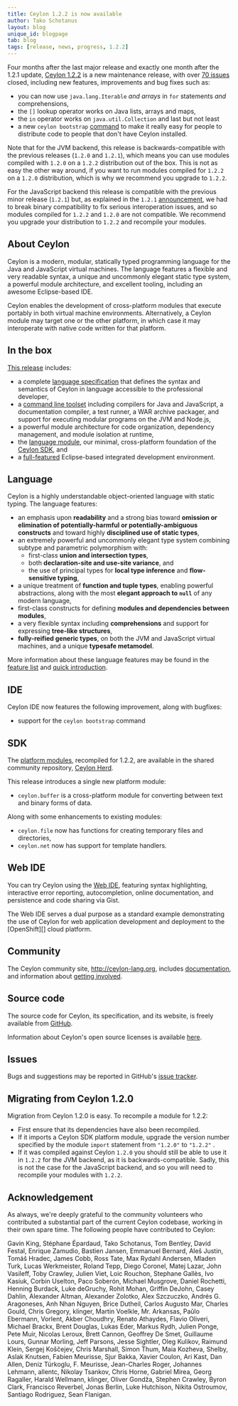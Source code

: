 ```yaml
---
title: Ceylon 1.2.2 is now available
author: Tako Schotanus
layout: blog
unique_id: blogpage
tab: blog
tags: [release, news, progress, 1.2.2]
---
```


[spec]: /documentation/1.2/spec
[toolset]: /documentation/1.2/reference/tool/ceylon/subcommands/index.html
[ceylon.language]: https://herd.ceylon-lang.org/modules/ceylon.language
[sdk]: https://modules.ceylon-lang.org/categories/SDK
[ide features]: /documentation/1.2/ide/features/
[Ceylon Herd]: https://herd.ceylon-lang.org
[documentation]: /documentation/1.2
[license]: /code/licenses/
[community]: /community/
[download]: /download/
[git]: https://github.com/ceylon
[issues]: /code/issues
[Web IDE]: http://try.ceylon-lang.org
[quick-intro]: /documentation/1.2/introduction/

Four months after the last major release and exactly one month after the 1.2.1 update,
[Ceylon 1.2.2][download] is a new maintenance release, with over [70 issues][] closed,
including new features, improvements and bug fixes such as:

- you can now use `java.lang.Iterable` *and arrays* in `for` statements *and* comprehensions,
- the `[]` lookup operator works on Java lists, arrays and maps,
- the `in` operator works on `java.util.Collection` and last but not least
- a new `ceylon bootstrap` [command][bootstrap] to make it really easy for people to distribute
code to people that don't have Ceylon installed.

Note that for the JVM backend, this release is backwards-compatible
with the previous releases (`1.2.0` and `1.2.1`), which means you can use
modules compiled with `1.2.0` on a `1.2.2` distribution out of the box.
This is not as easy the other way around, if you want to run modules
compiled for `1.2.2` on a `1.2.0` distribution, which is why we 
recommend you upgrade to `1.2.2`.

For the JavaScript backend this release is compatible with the previous
minor release (`1.2.1`) but, as explained in the `1.2.1` [announcement][],
we had to break binary compatibility to fix serious interoperation issues,
and so modules compiled for `1.2.2` and `1.2.0` are not compatible.
We recommend you upgrade your distribution to `1.2.2` and recompile your modules.

[70 issues]: https://github.com/ceylon/ceylon/issues?q=is%3Aissue+milestone%3A1.2.2+is%3Aclosed
[announcement]: /blog/2016/02/11/ceylon-1.2.1
[bootstrap]: /documentation/1.2/reference/tool/bootstrap

## About Ceylon

Ceylon is a modern, modular, statically typed programming 
language for the Java and JavaScript virtual machines. The
language features a flexible and very readable syntax, a 
unique and uncommonly elegant static type system, a powerful 
module architecture, and excellent tooling, including an 
awesome Eclipse-based IDE.

Ceylon enables the development of cross-platform modules 
that execute portably in both virtual machine environments. 
Alternatively, a Ceylon module may target one or the other 
platform, in which case it may interoperate with native code 
written for that platform.

## In the box

[This release][download] includes:

- a complete [language specification][spec] that defines the 
  syntax and semantics of Ceylon in language accessible to 
  the professional developer,
- a [command line toolset][toolset] including compilers for 
  Java and JavaScript, a documentation compiler, a test 
  runner, a WAR archive packager, and support for executing 
  modular programs on the JVM and Node.js,
- a powerful module architecture for code organization,
  dependency management, and module isolation at runtime,
- the [language module][ceylon.language], our minimal, 
  cross-platform foundation of the [Ceylon SDK][sdk], and
- a [full-featured][ide features] Eclipse-based integrated 
  development environment.

## Language

Ceylon is a highly understandable object-oriented language 
with static typing. The language features:

- an emphasis upon __readability__ and a strong bias toward 
  __omission or elimination of potentially-harmful or 
  potentially-ambiguous constructs__ and toward highly 
  __disciplined use of static types__,
- an extremely powerful and uncommonly elegant type system 
  combining subtype and parametric polymorphism with:
  - first-class __union and intersection types__, 
  - both __declaration-site and use-site variance__, and
  - the use of principal types for __local type inference__ 
    and __flow-sensitive typing__,
- a unique treatment of __function and tuple types__, 
  enabling powerful abstractions, along with the most 
  __elegant approach to `null`__ of any modern language, 
- first-class constructs for defining __modules and 
  dependencies between modules__,
- a very flexible syntax including __comprehensions__ and 
  support for expressing __tree-like structures__,
- __fully-reified generic types__, on both the JVM and
  JavaScript virtual machines, and a unique __typesafe 
  metamodel__.

More information about these language features may be
found in the [feature list](/features) and 
[quick introduction][quick-intro].

## IDE

Ceylon IDE now features the following improvement, along
with bugfixes:

- support for the `ceylon bootstrap` command

## SDK

The [platform modules][sdk], recompiled for 1.2.2, are 
available in the shared community repository, [Ceylon Herd][].

This release introduces a single new platform module:

- `ceylon.buffer` is a cross-platform module for converting between
text and binary forms of data.

Along with some enhancements to existing modules:

- `ceylon.file` now has functions for creating temporary files and directories,
- `ceylon.net` now has support for template handlers.

## Web IDE

You can try Ceylon using the [Web IDE][], featuring syntax highlighting, 
interactive error reporting, autocompletion, online 
documentation, and persistence and code sharing via Gist.

The Web IDE serves a dual purpose as a standard example
demonstrating the use of Ceylon for web application 
development and deployment to the [OpenShift][] cloud 
platform.

## Community

The Ceylon community site, <http://ceylon-lang.org>, includes 
[documentation][], and information about 
[getting involved][community].

## Source code

The source code for Ceylon, its specification, and its website,
is freely available from [GitHub][git].

Information about Ceylon's open source licenses is available 
[here][license].

## Issues

Bugs and suggestions may be reported in GitHub's 
[issue tracker][issues].

## Migrating from Ceylon 1.2.0

Migration from Ceylon 1.2.0 is easy. To recompile a module for 
1.2.2:

- First ensure that its dependencies have also been 
  recompiled.
- If it imports a Ceylon SDK platform module, upgrade the 
  version number specified by the module `import` statement 
  from `"1.2.0"` to `"1.2.2"` .
- If it was compiled against Ceylon `1.2.0` you should still
  be able to use it in `1.2.2` for the JVM backend,
  as it is backwards-compatible. Sadly, this is not the case
  for the JavaScript backend, and so you will need to recompile
  your modules with `1.2.2`.

## Acknowledgement

As always, we're deeply grateful to the community volunteers 
who contributed a substantial part of the current Ceylon 
codebase, working in their own spare time. The following 
people have contributed to Ceylon:

Gavin King, Stéphane Épardaud, Tako Schotanus, Tom Bentley,
David Festal, Enrique Zamudio, Bastien Jansen, 
Emmanuel Bernard, Aleš Justin, Tomáš Hradec, James Cobb, 
Ross Tate, Max Rydahl Andersen, Mladen Turk, 
Lucas Werkmeister, Roland Tepp, Diego Coronel, Matej Lazar, 
John Vasileff, Toby Crawley, Julien Viet, Loic Rouchon, 
Stephane Gallès, Ivo Kasiuk, Corbin Uselton, Paco Soberón,
Michael Musgrove, Daniel Rochetti, Henning Burdack, 
Luke deGruchy, Rohit Mohan, Griffin DeJohn, Casey Dahlin, 
Alexander Altman, Alexander Zolotko, Alex Szczuczko, 
Andrés G. Aragoneses, Anh Nhan Nguyen, Brice Dutheil, 
Carlos Augusto Mar, Charles Gould, Chris Gregory, klinger, 
Martin Voelkle, Mr. Arkansas, Paŭlo Ebermann, Vorlent, 
Akber Choudhry, Renato Athaydes, Flavio Oliveri, 
Michael Brackx, Brent Douglas, Lukas Eder, Markus Rydh, 
Julien Ponge, Pete Muir, Nicolas Leroux, Brett Cannon, 
Geoffrey De Smet, Guillaume Lours, Gunnar Morling, 
Jeff Parsons, Jesse Sightler, Oleg Kulikov, Raimund Klein, 
Sergej Koščejev, Chris Marshall, Simon Thum, Maia Kozheva, 
Shelby, Aslak Knutsen, Fabien Meurisse, Sjur Bakka, 
Xavier Coulon, Ari Kast, Dan Allen, Deniz Türkoglu, 
F. Meurisse, Jean-Charles Roger, Johannes Lehmann, allentc, 
Nikolay Tsankov, Chris Horne, Gabriel Mirea, Georg Ragaller, 
Harald Wellmann, klinger, Oliver Gondža, Stephen Crawley,
Byron Clark, Francisco Reverbel, Jonas Berlin, Luke Hutchison,
Nikita Ostroumov, Santiago Rodriguez, Sean Flanigan.
